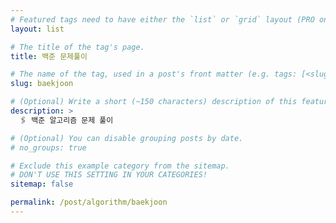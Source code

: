 ```yaml
---
# Featured tags need to have either the `list` or `grid` layout (PRO only).
layout: list

# The title of the tag's page.
title: 백준 문제풀이

# The name of the tag, used in a post's front matter (e.g. tags: [<slug>]).
slug: baekjoon

# (Optional) Write a short (~150 characters) description of this featured tag.
description: >
  🖇 백준 알고리즘 문제 풀이 

# (Optional) You can disable grouping posts by date.
# no_groups: true

# Exclude this example category from the sitemap.
# DON'T USE THIS SETTING IN YOUR CATEGORIES!
sitemap: false

permalink: /post/algorithm/baekjoon
---
```

